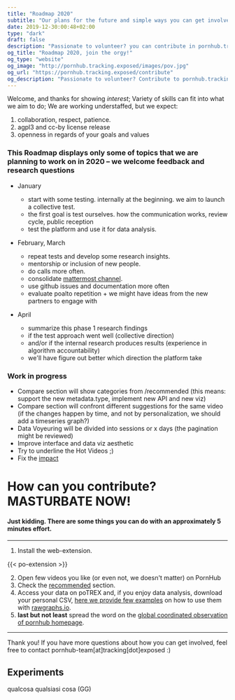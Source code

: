 ```yaml
---
title: "Roadmap 2020"
subtitle: "Our plans for the future and simple ways you can get involved"
date: 2019-12-30:00:48+02:00
type: "dark"
draft: false
description: "Passionate to volunteer? you can contribute in pornhub.tracking.exposed. All skills are welcomed. We are broke and unfunded but hopefully we'll find means to sustain ourselves and our team"
og_title: "Roadmap 2020, join the orgy!"
og_type: "website"
og_image: "http://pornhub.tracking.exposed/images/pov.jpg"
og_url: "https://pornhub.tracking.exposed/contribute"
og_description: "Passionate to volunteer? Contribute to pornhub.tracking.exposed! All skills are welcomed, even non-programmers can contribute to free software projects :)"
---
```


Welcome, and thanks for showing *interest*; Variety of skills can fit into what we aim to do; We are working understaffed, but we expect:

1. collaboration, respect, patience.
2. agpl3 and cc-by license release
3. openness in regards of your goals and values

### This Roadmap displays only some of topics that we are planning to work on in 2020 – we welcome feedback and research questions

* January
  * start with some testing. internally at the beginning. we aim to launch a collective test.
  * the first goal is test ourselves. how the communication works, review cycle, public reception
  * test the platform and use it for data analysis.

* February, March
  * repeat tests and develop some research insights.
  * mentorship or inclusion of new people.
  * do calls more often.
  * consolidate [mattermost channel](https://chat.securitywithoutborders.org/community/channels/trackingexposed).
  * use github issues and documentation more often
  * evaluate poalto repetition + we might have ideas from the new partners to engage with

* April
  * summarize this phase 1 research findings
  * if the test approach went well (collective direction)
  * and/or if the internal research produces results (experience in algorithm accountability)
  * we'll have figure out better which direction the platform take

### Work in progress

* Compare section will show categories from /recommended (this means: support the new metadata.type, implement new API and new viz)
* Compare section will confront different suggestions for the same video (if the changes happen by time, and not by personalization, we should add a timeseries graph?)
* Data Voyeuring will be divided into sessions or x days (the pagination might be reviewed)
* Improve interface and data viz aesthetic
* Try to underline the Hot Videos ;)
* Fix the [impact](/impact)

# How can you contribute? MASTURBATE NOW!

#### Just kidding. There are some things you can do with an approximately 5 minutes effort.

---

  1. Install the web-extension.

{{< po-extension >}}

  2. Open few videos you like (or even not, we doesn't matter) on PornHub
  3. Check the [recommended](https://www.pornhub.com/recommended) section.
  4. Access your data on poTREX and, if you enjoy data analysis, download your personal CSV, [here we provide few examples](/examples) on how to use them with [rawgraphs.io](https://rawgraphs.io).
  5. **last but not least** spread the word on the [global coordinated observation of pornhub homepage](/potest/1).

---

 Thank you! If you have more questions about how you can get involved, feel free to contact pornhub-team[at]tracking[dot]exposed :)

## Experiments

qualcosa 
qualsiasi cosa (GG)
